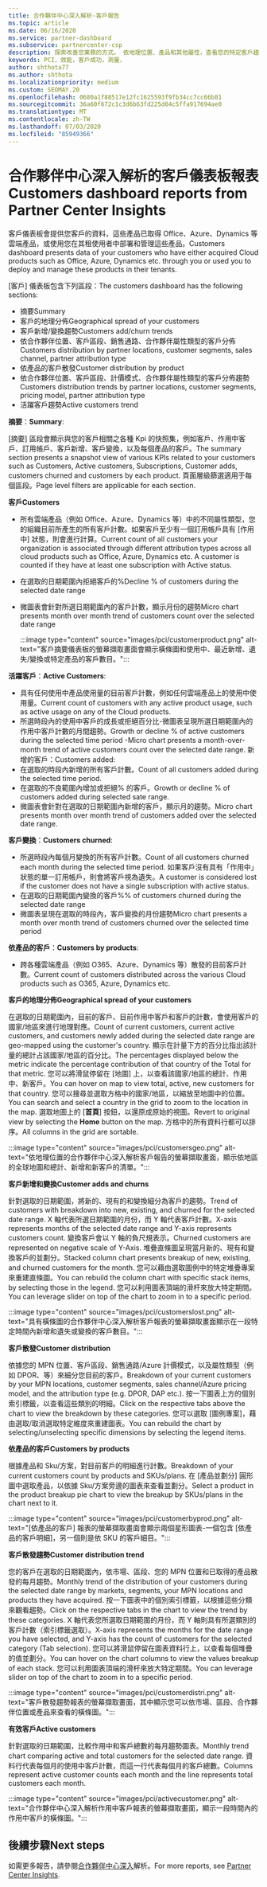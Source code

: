```yaml
---
title: 合作夥伴中心深入解析-客戶報告
ms.topic: article
ms.date: 06/16/2020
ms.service: partner-dashboard
ms.subservice: partnercenter-csp
description: 探索改善您業務的方式。 依地理位置、產品和其他屬性，查看您的特定客戶趨勢。
keywords: PCI，效能，客戶成功，測量，
author: shthota77
ms.author: shthota
ms.localizationpriority: medium
ms.custom: SEOMAY.20
ms.openlocfilehash: 0680a1f88517e12fc1625593f9fb34cc7cc66b81
ms.sourcegitcommit: 36a60f672c1c3d6b63fd225d04c5ffa917694ae0
ms.translationtype: MT
ms.contentlocale: zh-TW
ms.lasthandoff: 07/03/2020
ms.locfileid: "85949366"
---
```

# <a name="customers-dashboard-reports-from-partner-center-insights"></a><span data-ttu-id="46c9b-105">合作夥伴中心深入解析的客戶儀表板報表</span><span class="sxs-lookup"><span data-stu-id="46c9b-105">Customers dashboard reports from Partner Center Insights</span></span>

<span data-ttu-id="46c9b-106">客戶儀表板會提供您客戶的資料，這些產品已取得 Office、Azure、Dynamics 等雲端產品，或使用您在其租使用者中部署和管理這些產品。</span><span class="sxs-lookup"><span data-stu-id="46c9b-106">Customers dashboard presents data of your customers who have either acquired Cloud products such as Office, Azure, Dynamics etc. through you or used you to deploy and manage these products in their tenants.</span></span> 
 
<span data-ttu-id="46c9b-107">[客戶] 儀表板包含下列區段：</span><span class="sxs-lookup"><span data-stu-id="46c9b-107">The customers dashboard has the following sections:</span></span> 

- <span data-ttu-id="46c9b-108">摘要</span><span class="sxs-lookup"><span data-stu-id="46c9b-108">Summary</span></span>  
- <span data-ttu-id="46c9b-109">客戶的地理分佈</span><span class="sxs-lookup"><span data-stu-id="46c9b-109">Geographical spread of your customers</span></span> 
- <span data-ttu-id="46c9b-110">客戶新增/變換趨勢</span><span class="sxs-lookup"><span data-stu-id="46c9b-110">Customers add/churn trends</span></span> 
- <span data-ttu-id="46c9b-111">依合作夥伴位置、客戶區段、銷售通路、合作夥伴屬性類型的客戶分佈</span><span class="sxs-lookup"><span data-stu-id="46c9b-111">Customers distribution by partner locations, customer segments, sales channel, partner attribution type</span></span> 
- <span data-ttu-id="46c9b-112">依產品的客戶散發</span><span class="sxs-lookup"><span data-stu-id="46c9b-112">Customer distribution by product</span></span> 
- <span data-ttu-id="46c9b-113">依合作夥伴位置、客戶區段、計價模式、合作夥伴屬性類型的客戶分佈趨勢</span><span class="sxs-lookup"><span data-stu-id="46c9b-113">Customers distribution trends by partner locations, customer segments, pricing model, partner attribution type</span></span> 
- <span data-ttu-id="46c9b-114">活躍客戶趨勢</span><span class="sxs-lookup"><span data-stu-id="46c9b-114">Active customers trend</span></span> 

<span data-ttu-id="46c9b-115">**摘要**：</span><span class="sxs-lookup"><span data-stu-id="46c9b-115">**Summary**:</span></span>

<span data-ttu-id="46c9b-116">[摘要] 區段會顯示與您的客戶相關之各種 Kpi 的快照集，例如客戶、作用中客戶、訂用帳戶、客戶新增、客戶變換，以及每個產品的客戶。</span><span class="sxs-lookup"><span data-stu-id="46c9b-116">The summary section presents a snapshot view of various KPIs related to your customers such as Customers, Active customers, Subscriptions, Customer adds, customers churned and customers by each product.</span></span> <span data-ttu-id="46c9b-117">頁面層級篩選適用于每個區段。</span><span class="sxs-lookup"><span data-stu-id="46c9b-117">Page level filters are applicable for each section.</span></span>

<span data-ttu-id="46c9b-118">**客戶**</span><span class="sxs-lookup"><span data-stu-id="46c9b-118">**Customers**</span></span>

- <span data-ttu-id="46c9b-119">所有雲端產品（例如 Office、Azure、Dynamics 等）中的不同屬性類型，您的組織目前所產生的所有客戶計數。如果客戶至少有一個訂用帳戶具有 [作用中] 狀態，則會進行計算。</span><span class="sxs-lookup"><span data-stu-id="46c9b-119">Current count of all customers your organization is associated through different attribution types across all cloud products such as Office, Azure, Dynamics etc. A customer is counted if they have at least one subscription with Active status.</span></span>  
- <span data-ttu-id="46c9b-120">在選取的日期範圍內拒絕客戶的%</span><span class="sxs-lookup"><span data-stu-id="46c9b-120">Decline % of customers during the selected date range</span></span> 
- <span data-ttu-id="46c9b-121">微圖表會針對所選日期範圍內的客戶計數，顯示月份的趨勢</span><span class="sxs-lookup"><span data-stu-id="46c9b-121">Micro chart presents month over month trend of customers count over the selected date range</span></span>

  :::image type="content" source="images/pci/customerproduct.png" alt-text="客戶摘要儀表板的螢幕擷取畫面會顯示橫條圖和使用中、最近新增、遺失/變換或特定產品的客戶數目。":::

<span data-ttu-id="46c9b-123">**活躍客戶**：</span><span class="sxs-lookup"><span data-stu-id="46c9b-123">**Active Customers**:</span></span>

- <span data-ttu-id="46c9b-124">具有任何使用中產品使用量的目前客戶計數，例如任何雲端產品上的使用中使用量。</span><span class="sxs-lookup"><span data-stu-id="46c9b-124">Current count of customers with any active product usage, such as active usage on any of the Cloud products.</span></span>
- <span data-ttu-id="46c9b-125">所選時段內的使用中客戶的成長或拒絕百分比-微圖表呈現所選日期範圍內的作用中客戶計數的月間趨勢。</span><span class="sxs-lookup"><span data-stu-id="46c9b-125">Growth or decline % of active customers during the selected time period -Micro chart presents a month-over-month trend of active customers count over the selected date range.</span></span>
<span data-ttu-id="46c9b-126">新增的客戶：</span><span class="sxs-lookup"><span data-stu-id="46c9b-126">Customers added:</span></span>
- <span data-ttu-id="46c9b-127">在選取的時段內新增的所有客戶計數。</span><span class="sxs-lookup"><span data-stu-id="46c9b-127">Count of all customers added during the selected time period.</span></span>
- <span data-ttu-id="46c9b-128">在選取的不良範圍內增加或拒絕% 的客戶。</span><span class="sxs-lookup"><span data-stu-id="46c9b-128">Growth or decline % of customers added during selected sate range.</span></span>
- <span data-ttu-id="46c9b-129">微圖表會針對在選取的日期範圍內新增的客戶，顯示月的趨勢。</span><span class="sxs-lookup"><span data-stu-id="46c9b-129">Micro chart presents month over month trend of customers added over the selected date range.</span></span>

<span data-ttu-id="46c9b-130">**客戶變換**：</span><span class="sxs-lookup"><span data-stu-id="46c9b-130">**Customers churned**:</span></span>
- <span data-ttu-id="46c9b-131">所選時段內每個月變換的所有客戶計數。</span><span class="sxs-lookup"><span data-stu-id="46c9b-131">Count of all customers churned each month during the selected time period.</span></span> <span data-ttu-id="46c9b-132">如果客戶沒有具有「作用中」狀態的單一訂用帳戶，則會將客戶視為遺失。</span><span class="sxs-lookup"><span data-stu-id="46c9b-132">A customer is considered lost if the customer does not have a single subscription with active status.</span></span> 
- <span data-ttu-id="46c9b-133">在選取的日期範圍內變換的客戶%</span><span class="sxs-lookup"><span data-stu-id="46c9b-133">% of customers churned during the selected date range</span></span> 
- <span data-ttu-id="46c9b-134">微圖表呈現在選取的時段內，客戶變換的月份趨勢</span><span class="sxs-lookup"><span data-stu-id="46c9b-134">Micro chart presents a month over month trend of customers churned over the selected time period</span></span> 
 
<span data-ttu-id="46c9b-135">**依產品的客戶**：</span><span class="sxs-lookup"><span data-stu-id="46c9b-135">**Customers by products**:</span></span>
- <span data-ttu-id="46c9b-136">跨各種雲端產品（例如 O365、Azure、Dynamics 等）散發的目前客戶計數。</span><span class="sxs-lookup"><span data-stu-id="46c9b-136">Current count of customers distributed across the various Cloud products such as O365, Azure, Dynamics etc.</span></span>  

<span data-ttu-id="46c9b-137">**客戶的地理分佈**</span><span class="sxs-lookup"><span data-stu-id="46c9b-137">**Geographical spread of your customers**</span></span>

<span data-ttu-id="46c9b-138">在選取的日期範圍內，目前的客戶、目前作用中客戶和客戶的計數，會使用客戶的國家/地區來進行地理對應。</span><span class="sxs-lookup"><span data-stu-id="46c9b-138">Count of current customers, current active customers, and customers newly added during the selected date range are geo-mapped using the customer's country.</span></span> <span data-ttu-id="46c9b-139">顯示在計量下方的百分比指出該計量的總計占該國家/地區的百分比。</span><span class="sxs-lookup"><span data-stu-id="46c9b-139">The percentages displayed below the metric indicate the percentage contribution of that country of the Total for that metric.</span></span> <span data-ttu-id="46c9b-140">您可以將滑鼠停留在 [地圖] 上，以查看該國家/地區的總計、作用中、新客戶。</span><span class="sxs-lookup"><span data-stu-id="46c9b-140">You can hover on map to view total, active, new customers for that country.</span></span> <span data-ttu-id="46c9b-141">您可以搜尋並選取方格中的國家/地區，以縮放至地圖中的位置。</span><span class="sxs-lookup"><span data-stu-id="46c9b-141">You can search and select a country in the grid to zoom to the location in the map.</span></span> <span data-ttu-id="46c9b-142">選取地圖上的 [**首頁**] 按鈕，以還原成原始的視圖。</span><span class="sxs-lookup"><span data-stu-id="46c9b-142">Revert to original view by selecting the **Home** button on the map.</span></span> <span data-ttu-id="46c9b-143">方格中的所有資料行都可以排序。</span><span class="sxs-lookup"><span data-stu-id="46c9b-143">All columns in the grid are sortable.</span></span>  

:::image type="content" source="images/pci/customersgeo.png" alt-text="依地理位置的合作夥伴中心深入解析客戶報告的螢幕擷取畫面，顯示依地區的全球地圖和總計、新增和新客戶的清單。":::

<span data-ttu-id="46c9b-145">**客戶新增和變換**</span><span class="sxs-lookup"><span data-stu-id="46c9b-145">**Customer adds and churns**</span></span>

<span data-ttu-id="46c9b-146">針對選取的日期範圍，將新的、現有的和變換細分為客戶的趨勢。</span><span class="sxs-lookup"><span data-stu-id="46c9b-146">Trend of customers with breakdown into new, existing, and churned for the selected date range.</span></span> <span data-ttu-id="46c9b-147">X 軸代表所選日期範圍的月份，而 Y 軸代表客戶計數。</span><span class="sxs-lookup"><span data-stu-id="46c9b-147">X-axis represents months of the selected date range and Y-axis represents customers count.</span></span> <span data-ttu-id="46c9b-148">變換客戶會以 Y 軸的負尺規表示。</span><span class="sxs-lookup"><span data-stu-id="46c9b-148">Churned customers are represented on negative scale of Y-Axis.</span></span> <span data-ttu-id="46c9b-149">堆疊直條圖呈現當月新的、現有和變換客戶的並劃分。</span><span class="sxs-lookup"><span data-stu-id="46c9b-149">Stacked column chart presents breakup of new, existing, and churned customers for the month.</span></span> <span data-ttu-id="46c9b-150">您可以藉由選取圖例中的特定堆疊專案來重建直條圖。</span><span class="sxs-lookup"><span data-stu-id="46c9b-150">You can rebuild the column chart with specific stack items, by selecting those in the legend.</span></span> <span data-ttu-id="46c9b-151">您可以利用圖表頂端的滑杆來放大特定期間。</span><span class="sxs-lookup"><span data-stu-id="46c9b-151">You can leverage slider on top of the chart to zoom in to a specific period.</span></span> 

:::image type="content" source="images/pci/customerslost.png" alt-text="具有橫條圖的合作夥伴中心深入解析客戶報表的螢幕擷取畫面顯示在一段特定時間內新增和遺失或變換的客戶數目。":::

<span data-ttu-id="46c9b-153">**客戶散發**</span><span class="sxs-lookup"><span data-stu-id="46c9b-153">**Customer distribution**</span></span>

<span data-ttu-id="46c9b-154">依據您的 MPN 位置、客戶區段、銷售通路/Azure 計價模式，以及屬性類型（例如 DPOR、等）來細分您目前的客戶。</span><span class="sxs-lookup"><span data-stu-id="46c9b-154">Breakdown of your current customers by your MPN locations, customer segments, sales channel/Azure pricing model, and the attribution type (e.g. DPOR, DAP etc.).</span></span> <span data-ttu-id="46c9b-155">按一下圖表上方的個別索引標籤，以查看這些類別的明細。</span><span class="sxs-lookup"><span data-stu-id="46c9b-155">Click on the respective tabs above the chart to view the breakdown by these categories.</span></span> <span data-ttu-id="46c9b-156">您可以選取 [圖例專案]，藉由選取/取消選取特定維度來重建圖表。</span><span class="sxs-lookup"><span data-stu-id="46c9b-156">You can rebuild the chart by selecting/unselecting specific dimensions by selecting the legend items.</span></span> 

<span data-ttu-id="46c9b-157">**依產品的客戶**</span><span class="sxs-lookup"><span data-stu-id="46c9b-157">**Customers by products**</span></span>

<span data-ttu-id="46c9b-158">根據產品和 Sku/方案，對目前客戶的明細進行計數。</span><span class="sxs-lookup"><span data-stu-id="46c9b-158">Breakdown of your current customers count by products and SKUs/plans.</span></span> <span data-ttu-id="46c9b-159">在 [產品並劃分] 圓形圖中選取產品，以依據 Sku/方案旁邊的圖表來查看並劃分。</span><span class="sxs-lookup"><span data-stu-id="46c9b-159">Select a product in the product breakup pie chart to view the breakup by SKUs/plans in the chart next to it.</span></span>

:::image type="content" source="images/pci/customerbyprod.png" alt-text="[依產品的客戶] 報表的螢幕擷取畫面會顯示兩個星形圖表-一個包含 [依產品的客戶明細]，另一個則是依 SKU 的客戶細目。":::

<span data-ttu-id="46c9b-161">**客戶散發趨勢**</span><span class="sxs-lookup"><span data-stu-id="46c9b-161">**Customer distribution trend**</span></span> 

<span data-ttu-id="46c9b-162">您的客戶在選取的日期範圍內，依市場、區段、您的 MPN 位置和已取得的產品散發的每月趨勢。</span><span class="sxs-lookup"><span data-stu-id="46c9b-162">Monthly trend of the distribution of your customers during the selected date range by markets, segments, your MPN locations and products they have acquired.</span></span> <span data-ttu-id="46c9b-163">按一下圖表中的個別索引標籤，以根據這些分類來觀看趨勢。</span><span class="sxs-lookup"><span data-stu-id="46c9b-163">Click on the respective tabs in the chart to view the trend by these categories.</span></span> <span data-ttu-id="46c9b-164">X 軸代表您所選取日期範圍的月份，而 Y 軸則具有所選類別的客戶計數（索引標籤選取）。</span><span class="sxs-lookup"><span data-stu-id="46c9b-164">X-axis represents the months for the date range you have selected, and Y-axis has the count of customers for the selected category (Tab selection).</span></span> <span data-ttu-id="46c9b-165">您可以將滑鼠停留在圖表資料行上，以查看每個堆疊的值並劃分。</span><span class="sxs-lookup"><span data-stu-id="46c9b-165">You can hover on the chart columns to view the values breakup of each stack.</span></span> <span data-ttu-id="46c9b-166">您可以利用圖表頂端的滑杆來放大特定期間。</span><span class="sxs-lookup"><span data-stu-id="46c9b-166">You can leverage slider on top of the chart to zoom in to a specific period.</span></span>   

:::image type="content" source="images/pci/customerdistri.png" alt-text="客戶散發趨勢報表的螢幕擷取畫面，其中顯示您可以依市場、區段、合作夥伴位置或產品來查看的橫條圖。":::

<span data-ttu-id="46c9b-168">**有效客戶**</span><span class="sxs-lookup"><span data-stu-id="46c9b-168">**Active customers**</span></span>

<span data-ttu-id="46c9b-169">針對選取的日期範圍，比較作用中和客戶總數的每月趨勢圖表。</span><span class="sxs-lookup"><span data-stu-id="46c9b-169">Monthly trend chart comparing active and total customers for the selected date range.</span></span> <span data-ttu-id="46c9b-170">資料行代表每個月的使用中客戶計數，而這一行代表每個月的客戶總數。</span><span class="sxs-lookup"><span data-stu-id="46c9b-170">Columns represent active customer counts each month and the line represents total customers each month.</span></span> 

:::image type="content" source="images/pci/activecustomer.png" alt-text="合作夥伴中心深入解析作用中客戶報表的螢幕擷取畫面，顯示一段時間內的作用中客戶的橫條圖。":::

## <a name="next-steps"></a><span data-ttu-id="46c9b-172">後續步驟</span><span class="sxs-lookup"><span data-stu-id="46c9b-172">Next steps</span></span>

<span data-ttu-id="46c9b-173">如需更多報告，請參閱[合作夥伴中心深入](partner-center-insights.md)解析。</span><span class="sxs-lookup"><span data-stu-id="46c9b-173">For more reports, see [Partner Center Insights](partner-center-insights.md).</span></span>
